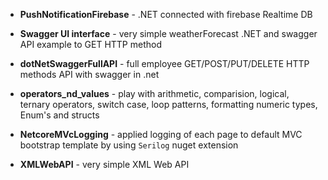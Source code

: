 
* **PushNotificationFirebase** - .NET connected with firebase Realtime DB


* **Swagger UI interface** - very simple weatherForecast .NET and swagger API example to GET HTTP method


* **dotNetSwaggerFullAPI** - full employee GET/POST/PUT/DELETE HTTP methods API with swagger in .net


* **operators_nd_values** - play with arithmetic, comparision, logical, ternary operators, switch case, loop patterns, formatting numeric types, Enum's and structs


* **NetcoreMVcLogging** - applied logging of each page to default MVC bootstrap template by using `Serilog`  nuget extension

* **XMLWebAPI** - very simple XML Web API



